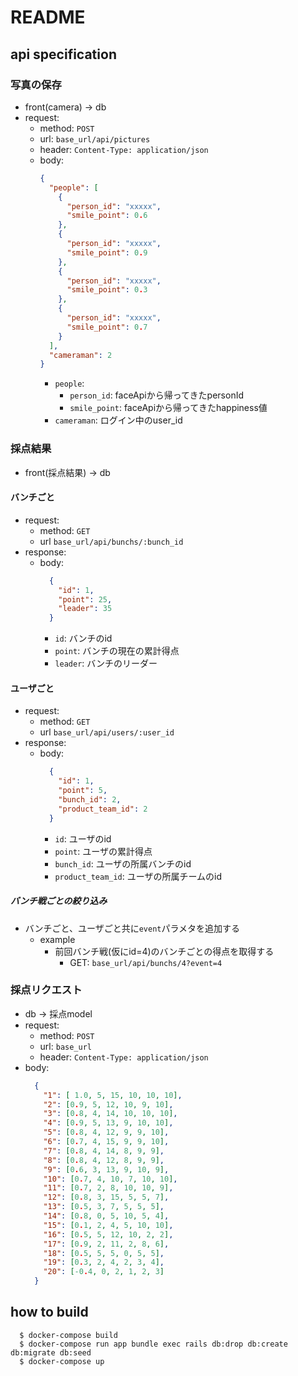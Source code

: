 # README

## api specification
### 写真の保存
  * front(camera) → db
  * request: 
    * method: `POST`
    * url: `base_url/api/pictures`
    * header: `Content-Type: application/json`
    * body:
      ```json
      {
        "people": [
          {
            "person_id": "xxxxx",
            "smile_point": 0.6
          },
          {
            "person_id": "xxxxx",
            "smile_point": 0.9
          },
          {
            "person_id": "xxxxx",
            "smile_point": 0.3
          },
          {
            "person_id": "xxxxx",
            "smile_point": 0.7
          }
        ],
        "cameraman": 2
      }
      ```
      * `people`:
        * `person_id`: faceApiから帰ってきたpersonId
        * `smile_point`: faceApiから帰ってきたhappiness値
      * `cameraman`: ログイン中のuser_id

### 採点結果
  * front(採点結果) → db
#### バンチごと
  * request:
    * method: `GET`
    * url `base_url/api/bunchs/:bunch_id`
  * response:
    * body:
      ```json
        {
          "id": 1,
          "point": 25,
          "leader": 35
        }
      ```
      * `id`: バンチのid
      * `point`: バンチの現在の累計得点
      * `leader`: バンチのリーダー

#### ユーザごと
  * request:
    * method: `GET`
    * url `base_url/api/users/:user_id`
  * response:
    * body:
      ```json
        {
          "id": 1,
          "point": 5,
          "bunch_id": 2,
          "product_team_id": 2
        }
      ```
      * `id`: ユーザのid
      * `point`: ユーザの累計得点
      * `bunch_id`: ユーザの所属バンチのid
      * `product_team_id`: ユーザの所属チームのid

##### バンチ戦ごとの絞り込み
  * バンチごと、ユーザごと共に`event`パラメタを追加する
      * example
        * 前回バンチ戦(仮にid=4)のバンチごとの得点を取得する
          * GET: `base_url/api/bunchs/4?event=4`

### 採点リクエスト
  * db → 採点model
  * request:
    * method: `POST`
    * url: `base_url`
    * header: `Content-Type: application/json`
  * body: 
    ```json
      {
        "1": [ 1.0, 5, 15, 10, 10, 10],
        "2": [0.9, 5, 12, 10, 9, 10],
        "3": [0.8, 4, 14, 10, 10, 10],
        "4": [0.9, 5, 13, 9, 10, 10],
        "5": [0.8, 4, 12, 9, 9, 10],
        "6": [0.7, 4, 15, 9, 9, 10],
        "7": [0.8, 4, 14, 8, 9, 9],
        "8": [0.8, 4, 12, 8, 9, 9],
        "9": [0.6, 3, 13, 9, 10, 9],
        "10": [0.7, 4, 10, 7, 10, 10],
        "11": [0.7, 2, 8, 10, 10, 9],
        "12": [0.8, 3, 15, 5, 5, 7],
        "13": [0.5, 3, 7, 5, 5, 5],
        "14": [0.8, 0, 5, 10, 5, 4],
        "15": [0.1, 2, 4, 5, 10, 10],
        "16": [0.5, 5, 12, 10, 2, 2],
        "17": [0.9, 2, 11, 2, 8, 6],
        "18": [0.5, 5, 5, 0, 5, 5],
        "19": [0.3, 2, 4, 2, 3, 4],
        "20": [-0.4, 0, 2, 1, 2, 3]
      }
    ```

## how to build
  ```shell
    $ docker-compose build
    $ docker-compose run app bundle exec rails db:drop db:create db:migrate db:seed
    $ docker-compose up
  ```
